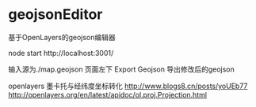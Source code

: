 # geojsonEditor
基于OpenLayers的geojson编辑器


node start
http://localhost:3001/

输入源为./map.geojson
页面左下 Export Geojson 导出修改后的geojson

openlayers 墨卡托与经纬度坐标转化
http://www.blogs8.cn/posts/yoUEb77
http://openlayers.org/en/latest/apidoc/ol.proj.Projection.html
